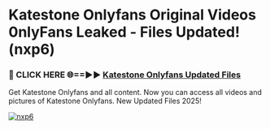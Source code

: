 # Katestone Onlyfans Original Videos 0nlyFans Leaked - Files Updated! (nxp6)

<h3>🔴 CLICK HERE 🌐==►► <a href="https://tinyurl.com/ehrbuxhb" rel="nofollow">Katestone Onlyfans Updated Files</a></h3>

Get Katestone Onlyfans and all content. Now you can access all videos and pictures of Katestone Onlyfans. New Updated Files 2025!

[![nxp6](https://i.imgur.com/lVYEuWS.gif)](https://tinyurl.com/ehrbuxhb)
